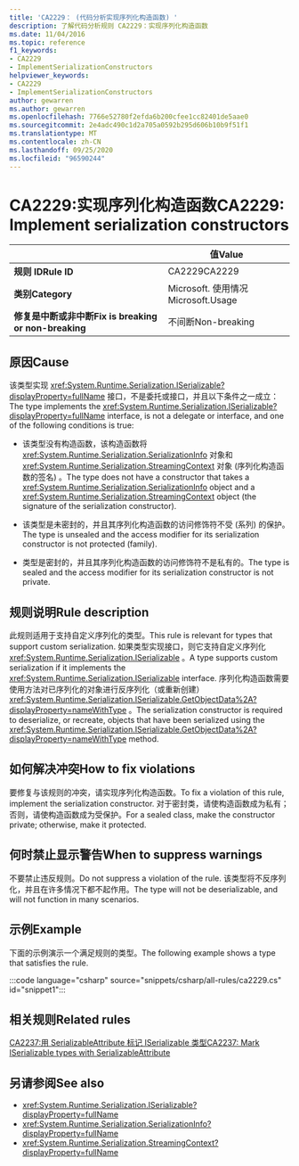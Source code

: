 ```yaml
---
title: 'CA2229： (代码分析实现序列化构造函数) '
description: 了解代码分析规则 CA2229：实现序列化构造函数
ms.date: 11/04/2016
ms.topic: reference
f1_keywords:
- CA2229
- ImplementSerializationConstructors
helpviewer_keywords:
- CA2229
- ImplementSerializationConstructors
author: gewarren
ms.author: gewarren
ms.openlocfilehash: 7766e52780f2efda6b200cfee1cc82401de5aae0
ms.sourcegitcommit: 2e4adc490c1d2a705a0592b295d606b10b9f51f1
ms.translationtype: MT
ms.contentlocale: zh-CN
ms.lasthandoff: 09/25/2020
ms.locfileid: "96590244"
---
```

# <a name="ca2229-implement-serialization-constructors"></a><span data-ttu-id="11f1f-103">CA2229:实现序列化构造函数</span><span class="sxs-lookup"><span data-stu-id="11f1f-103">CA2229: Implement serialization constructors</span></span>

| | <span data-ttu-id="11f1f-104">值</span><span class="sxs-lookup"><span data-stu-id="11f1f-104">Value</span></span> |
|-|-|
| <span data-ttu-id="11f1f-105">**规则 ID**</span><span class="sxs-lookup"><span data-stu-id="11f1f-105">**Rule ID**</span></span> |<span data-ttu-id="11f1f-106">CA2229</span><span class="sxs-lookup"><span data-stu-id="11f1f-106">CA2229</span></span>|
| <span data-ttu-id="11f1f-107">**类别**</span><span class="sxs-lookup"><span data-stu-id="11f1f-107">**Category**</span></span> |<span data-ttu-id="11f1f-108">Microsoft. 使用情况</span><span class="sxs-lookup"><span data-stu-id="11f1f-108">Microsoft.Usage</span></span>|
| <span data-ttu-id="11f1f-109">**修复是中断或非中断**</span><span class="sxs-lookup"><span data-stu-id="11f1f-109">**Fix is breaking or non-breaking**</span></span> |<span data-ttu-id="11f1f-110">不间断</span><span class="sxs-lookup"><span data-stu-id="11f1f-110">Non-breaking</span></span>|

## <a name="cause"></a><span data-ttu-id="11f1f-111">原因</span><span class="sxs-lookup"><span data-stu-id="11f1f-111">Cause</span></span>

<span data-ttu-id="11f1f-112">该类型实现 <xref:System.Runtime.Serialization.ISerializable?displayProperty=fullName> 接口，不是委托或接口，并且以下条件之一成立：</span><span class="sxs-lookup"><span data-stu-id="11f1f-112">The type implements the <xref:System.Runtime.Serialization.ISerializable?displayProperty=fullName> interface, is not a delegate or interface, and one of the following conditions is true:</span></span>

- <span data-ttu-id="11f1f-113">该类型没有构造函数，该构造函数将 <xref:System.Runtime.Serialization.SerializationInfo> 对象和 <xref:System.Runtime.Serialization.StreamingContext> 对象 (序列化构造函数的签名) 。</span><span class="sxs-lookup"><span data-stu-id="11f1f-113">The type does not have a constructor that takes a <xref:System.Runtime.Serialization.SerializationInfo> object and a <xref:System.Runtime.Serialization.StreamingContext> object (the signature of the serialization constructor).</span></span>

- <span data-ttu-id="11f1f-114">该类型是未密封的，并且其序列化构造函数的访问修饰符不受 (系列) 的保护。</span><span class="sxs-lookup"><span data-stu-id="11f1f-114">The type is unsealed and the access modifier for its serialization constructor is not protected (family).</span></span>

- <span data-ttu-id="11f1f-115">类型是密封的，并且其序列化构造函数的访问修饰符不是私有的。</span><span class="sxs-lookup"><span data-stu-id="11f1f-115">The type is sealed and the access modifier for its serialization constructor is not private.</span></span>

## <a name="rule-description"></a><span data-ttu-id="11f1f-116">规则说明</span><span class="sxs-lookup"><span data-stu-id="11f1f-116">Rule description</span></span>

<span data-ttu-id="11f1f-117">此规则适用于支持自定义序列化的类型。</span><span class="sxs-lookup"><span data-stu-id="11f1f-117">This rule is relevant for types that support custom serialization.</span></span> <span data-ttu-id="11f1f-118">如果类型实现接口，则它支持自定义序列化 <xref:System.Runtime.Serialization.ISerializable> 。</span><span class="sxs-lookup"><span data-stu-id="11f1f-118">A type supports custom serialization if it implements the <xref:System.Runtime.Serialization.ISerializable> interface.</span></span> <span data-ttu-id="11f1f-119">序列化构造函数需要使用方法对已序列化的对象进行反序列化（或重新创建） <xref:System.Runtime.Serialization.ISerializable.GetObjectData%2A?displayProperty=nameWithType> 。</span><span class="sxs-lookup"><span data-stu-id="11f1f-119">The serialization constructor is required to deserialize, or recreate, objects that have been serialized using the <xref:System.Runtime.Serialization.ISerializable.GetObjectData%2A?displayProperty=nameWithType> method.</span></span>

## <a name="how-to-fix-violations"></a><span data-ttu-id="11f1f-120">如何解决冲突</span><span class="sxs-lookup"><span data-stu-id="11f1f-120">How to fix violations</span></span>

<span data-ttu-id="11f1f-121">要修复与该规则的冲突，请实现序列化构造函数。</span><span class="sxs-lookup"><span data-stu-id="11f1f-121">To fix a violation of this rule, implement the serialization constructor.</span></span> <span data-ttu-id="11f1f-122">对于密封类，请使构造函数成为私有；否则，请使构造函数成为受保护。</span><span class="sxs-lookup"><span data-stu-id="11f1f-122">For a sealed class, make the constructor private; otherwise, make it protected.</span></span>

## <a name="when-to-suppress-warnings"></a><span data-ttu-id="11f1f-123">何时禁止显示警告</span><span class="sxs-lookup"><span data-stu-id="11f1f-123">When to suppress warnings</span></span>

<span data-ttu-id="11f1f-124">不要禁止违反规则。</span><span class="sxs-lookup"><span data-stu-id="11f1f-124">Do not suppress a violation of the rule.</span></span> <span data-ttu-id="11f1f-125">该类型将不反序列化，并且在许多情况下都不起作用。</span><span class="sxs-lookup"><span data-stu-id="11f1f-125">The type will not be deserializable, and will not function in many scenarios.</span></span>

## <a name="example"></a><span data-ttu-id="11f1f-126">示例</span><span class="sxs-lookup"><span data-stu-id="11f1f-126">Example</span></span>

<span data-ttu-id="11f1f-127">下面的示例演示一个满足规则的类型。</span><span class="sxs-lookup"><span data-stu-id="11f1f-127">The following example shows a type that satisfies the rule.</span></span>

:::code language="csharp" source="snippets/csharp/all-rules/ca2229.cs" id="snippet1":::

## <a name="related-rules"></a><span data-ttu-id="11f1f-128">相关规则</span><span class="sxs-lookup"><span data-stu-id="11f1f-128">Related rules</span></span>

[<span data-ttu-id="11f1f-129">CA2237:用 SerializableAttribute 标记 ISerializable 类型</span><span class="sxs-lookup"><span data-stu-id="11f1f-129">CA2237: Mark ISerializable types with SerializableAttribute</span></span>](ca2237.md)

## <a name="see-also"></a><span data-ttu-id="11f1f-130">另请参阅</span><span class="sxs-lookup"><span data-stu-id="11f1f-130">See also</span></span>

- <xref:System.Runtime.Serialization.ISerializable?displayProperty=fullName>
- <xref:System.Runtime.Serialization.SerializationInfo?displayProperty=fullName>
- <xref:System.Runtime.Serialization.StreamingContext?displayProperty=fullName>
